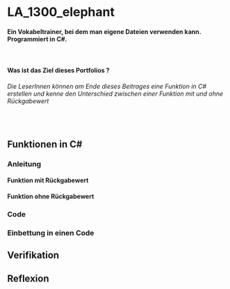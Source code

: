 # LA_1300_elephant
#### Ein Vokabeltrainer, bei dem man eigene Dateien verwenden kann. Programmiert in C#.
<br>

#### Was ist das Ziel dieses Portfolios ?
###### Die LeserInnen können am Ende dieses Beitrages eine Funktion in C# erstellen und kenne den Unterschied zwischen einer Funktion mit und ohne Rückgabewert
<br>

## Funktionen in C#


### Anleitung
#### Funktion mit Rückgabewert


#### Funktion ohne Rückgabewert



### Code

 
 ### Einbettung in einen Code



## Verifikation


## Reflexion


